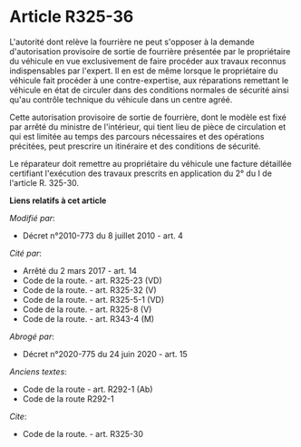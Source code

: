 # Article R325-36

L'autorité dont relève la fourrière ne peut s'opposer à la demande d'autorisation provisoire de sortie de fourrière présentée
par le propriétaire du véhicule en vue exclusivement de faire procéder aux travaux reconnus indispensables par l'expert. Il
en est de même lorsque le propriétaire du véhicule fait procéder à une contre-expertise, aux réparations remettant le
véhicule en état de circuler dans des conditions normales de sécurité ainsi qu'au contrôle technique du véhicule dans un
centre agréé. 

Cette autorisation provisoire de sortie de fourrière, dont le modèle est fixé par arrêté du ministre de l'intérieur, qui
tient lieu de pièce de circulation et qui est limitée au temps des parcours nécessaires et des opérations précitées, peut
prescrire un itinéraire et des conditions de sécurité. 

Le réparateur doit remettre au propriétaire du véhicule une facture détaillée certifiant l'exécution des travaux prescrits en
application du 2° du I de l'article R. 325-30.

**Liens relatifs à cet article**

_Modifié par_:

  - Décret n°2010-773 du 8 juillet 2010 - art. 4

_Cité par_:

  - Arrêté du 2 mars 2017 - art. 14
  - Code de la route. - art. R325-23 (VD)
  - Code de la route. - art. R325-32 (V)
  - Code de la route. - art. R325-5-1 (VD)
  - Code de la route. - art. R325-8 (V)
  - Code de la route. - art. R343-4 (M)

_Abrogé par_:

  - Décret n°2020-775 du 24 juin 2020 - art. 15

_Anciens textes_:

  - Code de la route - art. R292-1 (Ab)
  - Code de la route R292-1

_Cite_:

  - Code de la route. - art. R325-30
